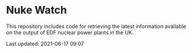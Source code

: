 # Nuke Watch

This repository includes code for retrieving the latest information available on the output of EDF nuclear power plants in the UK.

Last updated: 2021-06-17 09:07
